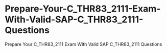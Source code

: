 # Prepare-Your-C_THR83_2111-Exam-With-Valid-SAP-C_THR83_2111-Questions
Prepare Your C_THR83_2111 Exam With Valid SAP C_THR83_2111 Questions
